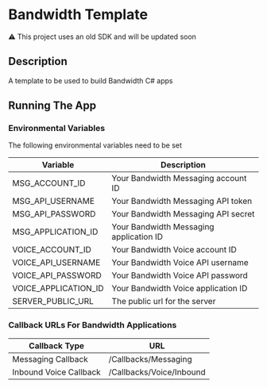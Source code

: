# Bandwidth Template

⚠️ This project uses an old SDK and will be updated soon

## Description
A template to be used to build Bandwidth C# apps

## Running The App

### Environmental Variables
The following environmental variables need to be set

| Variable | Description |
|--|--|
| MSG_ACCOUNT_ID | Your Bandwidth Messaging account ID |
| MSG_API_USERNAME | Your Bandwidth Messaging API token |
| MSG_API_PASSWORD | Your Bandwidth Messaging API secret |
| MSG_APPLICATION_ID | Your Bandwidth Messaging application ID |
| VOICE_ACCOUNT_ID | Your Bandwidth Voice account ID |
| VOICE_API_USERNAME | Your Bandwidth Voice API username |
| VOICE_API_PASSWORD | Your Bandwidth Voice API password |
| VOICE_APPLICATION_ID | Your Bandwidth Voice application ID |
| SERVER_PUBLIC_URL | The public url for the server |

### Callback URLs For Bandwidth Applications

| Callback Type | URL |
|--|--|
| Messaging Callback | <url>/Callbacks/Messaging |
| Inbound Voice Callback | <url>/Callbacks/Voice/Inbound |
